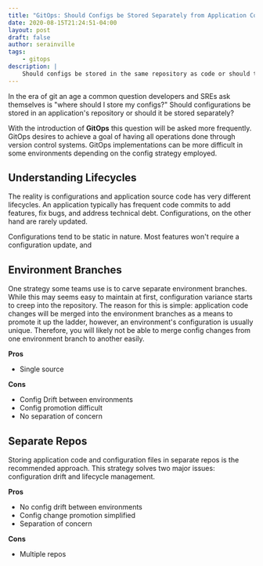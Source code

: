 ```yaml
---
title: "GitOps: Should Configs be Stored Separately from Application Code"
date: 2020-08-15T21:24:51-04:00
layout: post
draft: false
author: serainville
tags:
    - gitops
description: |
    Should configs be stored in the same repository as code or should they be separated into different repositories.
---
```


In the era of git an age a common question developers and SREs ask themselves is "where should I store my configs?" Should configurations be stored in an application's repository or should it be stored separately? 

With the introduction of **GitOps** this question will be asked more frequently. GitOps desires to achieve a goal of having all operations done through version control systems. GitOps implementations can be more difficult in some environments depending on the config strategy employed. 

## Understanding Lifecycles
The reality is configurations and application source code has very different lifecycles. An application typically has frequent code commits to add features, fix bugs, and address technical debt. Configurations, on the other hand are rarely updated.

Configurations tend to be static in nature. Most features won't require a configuration update, and

## Environment Branches
One strategy some teams use is to carve separate environment branches. While this may seems easy to maintain at first, configuration variance starts to creep into the repository. The reason for this is simple: application code changes will be merged into the environment branches as a means to promote it up the ladder, however, an environment's configuration is usually unique. Therefore, you will likely not be able to merge config changes from one environment branch to another easily.

**Pros**
- Single source 

**Cons**
- Config Drift between environments
- Config promotion difficult
- No separation of concern

## Separate Repos
Storing application code and configuration files in separate repos is the recommended approach. This strategy solves two major issues: configuration drift and lifecycle management.

**Pros**
- No config drift between environments
- Config change promotion simplified
- Separation of concern

**Cons**
- Multiple repos

